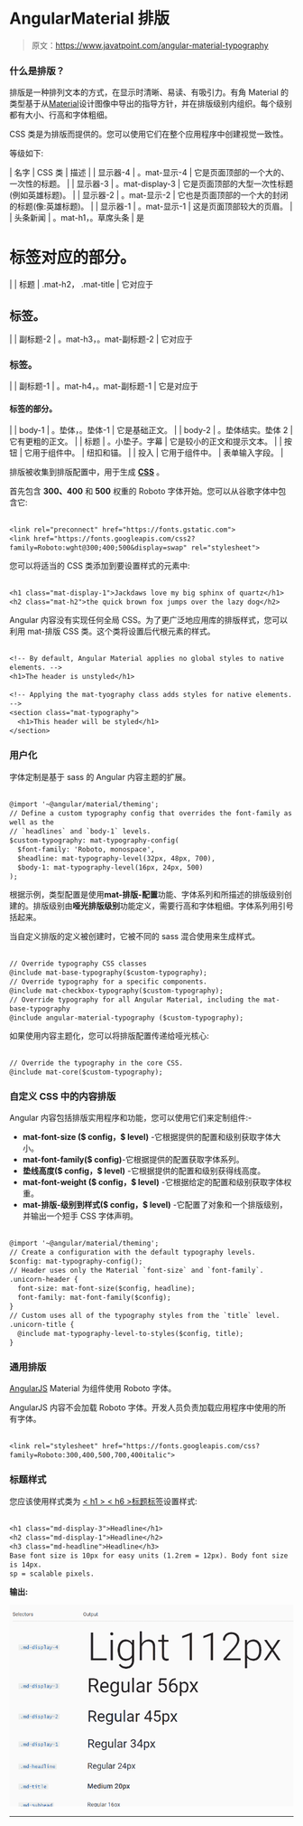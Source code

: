 # AngularMaterial 排版

> 原文：<https://www.javatpoint.com/angular-material-typography>

### 什么是排版？

排版是一种排列文本的方式，在显示时清晰、易读、有吸引力。有角 Material 的类型基于从[Material](https://material.io/archive/guidelines/style/typography.html)设计图像中导出的指导方针，并在排版级别内组织。每个级别都有大小、行高和字体粗细。

CSS 类是为排版而提供的。您可以使用它们在整个应用程序中创建视觉一致性。

等级如下:

| 名字 | CSS 类 | 描述 |
| 显示器-4 | 。mat-显示-4 | 它是页面顶部的一个大的、一次性的标题。 |
| 显示器-3 | 。mat-display-3 | 它是页面顶部的大型一次性标题(例如英雄标题)。 |
| 显示器-2 | 。mat-显示-2 | 它也是页面顶部的一个大的封闭的标题(像:英雄标题)。 |
| 显示器-1 | 。mat-显示-1 | 这是页面顶部较大的页眉。 |
| 头条新闻 | 。mat-h1，。草席头条 | 是

# 标签对应的部分。

 |
| 标题 | .mat-h2， .mat-title | 它对应于

## 标签。

 |
| 副标题-2 | 。mat-h3，。mat-副标题-2 | 它对应于

### 标签。

 |
| 副标题-1 | 。mat-h4，。mat-副标题-1 | 它是对应于

#### 标签的部分。

 |
| body-1 | 。垫体，。垫体-1 | 它是基础正文。 |
| body-2 | 。垫体结实。垫体 2 | 它有更粗的正文。 |
| 标题 | 。小垫子。字幕 | 它是较小的正文和提示文本。 |
| 按钮 | 它用于组件中。 | 纽扣和锚。 |
| 投入 | 它用于组件中。 | 表单输入字段。 |

排版被收集到排版配置中，用于生成 [**CSS**](https://www.javatpoint.com/css-tutorial) 。

首先包含 **300、400** 和 **500** 权重的 Roboto 字体开始。您可以从谷歌字体中包含它:

```

<link rel="preconnect" href="https://fonts.gstatic.com">
<link href="https://fonts.googleapis.com/css2?family=Roboto:wght@300;400;500&display=swap" rel="stylesheet">

```

您可以将适当的 CSS 类添加到要设置样式的元素中:

```

<h1 class="mat-display-1">Jackdaws love my big sphinx of quartz</h1>
<h2 class="mat-h2">the quick brown fox jumps over the lazy dog</h2>

```

Angular 内容没有实现任何全局 CSS。为了更广泛地应用库的排版样式，您可以利用 mat-排版 CSS 类。这个类将设置后代根元素的样式。

```

<!-- By default, Angular Material applies no global styles to native elements. -->
<h1>The header is unstyled</h1>

<!-- Applying the mat-tyography class adds styles for native elements. -->
<section class="mat-typography">
  <h1>This header will be styled</h1>
</section>

```

### 用户化

字体定制是基于 sass 的 Angular 内容主题的扩展。

```

@import '~@angular/material/theming';
// Define a custom typography config that overrides the font-family as well as the
// `headlines` and `body-1` levels.
$custom-typography: mat-typography-config(
  $font-family: 'Roboto, monospace',
  $headline: mat-typography-level(32px, 48px, 700),
  $body-1: mat-typography-level(16px, 24px, 500)
);

```

根据示例，类型配置是使用**mat-排版-配置**功能、字体系列和所描述的排版级别创建的。排版级别由**哑光排版级别**功能定义，需要行高和字体粗细。字体系列用引号括起来。

当自定义排版的定义被创建时，它被不同的 sass 混合使用来生成样式。

```

// Override typography CSS classes 
@include mat-base-typography($custom-typography);
// Override typography for a specific components.
@include mat-checkbox-typography($custom-typography);
// Override typography for all Angular Material, including the mat-base-typography
@include angular-material-typography ($custom-typography);

```

如果使用内容主题化，您可以将排版配置传递给哑光核心:

```

// Override the typography in the core CSS.
@include mat-core($custom-typography);

```

### 自定义 CSS 中的内容排版

Angular 内容包括排版实用程序和功能，您可以使用它们来定制组件:-

*   **mat-font-size ($ config，$ level)** -它根据提供的配置和级别获取字体大小。
*   **mat-font-family($ config)**-它根据提供的配置获取字体系列。
*   **垫线高度($ config，$ level)** -它根据提供的配置和级别获得线高度。
*   **mat-font-weight ($ config，$ level)** -它根据给定的配置和级别获取字体权重。
*   **mat-排版-级别到样式($ config，$ level)** -它配置了对象和一个排版级别，并输出一个短手 CSS 字体声明。

```

@import '~@angular/material/theming';
// Create a configuration with the default typography levels.
$config: mat-typography-config();
// Header uses only the Material `font-size` and `font-family`.
.unicorn-header {
  font-size: mat-font-size($config, headline);
  font-family: mat-font-family($config);
}
// Custom uses all of the typography styles from the `title` level.
.unicorn-title {
  @include mat-typography-level-to-styles($config, title);
}

```

### 通用排版

[AngularJS](https://www.javatpoint.com/angularjs-tutorial) Material 为组件使用 Roboto 字体。

AngularJS 内容不会加载 Roboto 字体。开发人员负责加载应用程序中使用的所有字体。

```

<link rel="stylesheet" href="https://fonts.googleapis.com/css?family=Roboto:300,400,500,700,400italic">

```

### 标题样式

您应该使用样式类为 [< h1 > < h6 >标题标签](https://www.javatpoint.com/html-heading)设置样式:

```

<h1 class="md-display-3">Headline</h1>
<h2 class="md-display-1">Headline</h2>
<h3 class="md-headline">Headline</h3>
Base font size is 10px for easy units (1.2rem = 12px). Body font size is 14px. 
sp = scalable pixels.

```

**输出:**

![Angular Material typography](img/0dd9cf32c1825d392811484d26459aa0.png)

* * *